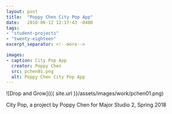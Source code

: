 ```yaml
---
layout: post
title:  "Poppy Chen City Pop App"
date:   2018-06-12 12:17:43 -0400
tags:
- "student-projects"
- "twenty-eighteen"
excerpt_separator: <!--more-->

images:
- caption: City Pop App
  creator: Poppy Chen
  src: pchen01.png
  alt: Poppy Chen City Pop App
---
```


![Drop and Grow]({{ site.url }}/assets/images/work/pchen01.png)

<!--more-->

City Pop, a project by Poppy Chen for Major Studio 2, Spring 2018